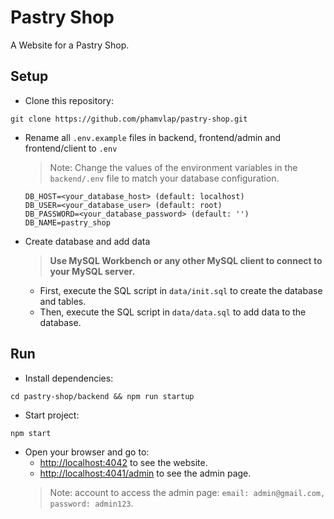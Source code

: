 # Pastry Shop

A Website for a Pastry Shop.

## Setup
* Clone this repository:
```
git clone https://github.com/phamvlap/pastry-shop.git
```
* Rename all `.env.example` files in backend, frontend/admin and frontend/client to `.env`
    > Note: Change the values of the environment variables in the `backend/.env` file to match your database configuration.
    ```
    DB_HOST=<your_database_host> (default: localhost)
    DB_USER=<your_database_user> (default: root)
    DB_PASSWORD=<your_database_password> (default: '')
    DB_NAME=pastry_shop
    ```
* Create database and add data
    > **Use MySQL Workbench or any other MySQL client to connect to your MySQL server.**
    * First, execute the SQL script in `data/init.sql` to create the database and tables.
    * Then, execute the SQL script in `data/data.sql` to add data to the database.

## Run
* Install dependencies:
```
cd pastry-shop/backend && npm run startup
```
* Start project:
```
npm start
```
* Open your browser and go to:
    * [http://localhost:4042](http://localhost:4042/) to see the website.
    * [http://localhost:4041/admin](http://localhost:4041/admin) to see the admin page.
    > Note: account to access the admin page: `email: admin@gmail.com, password: admin123`.